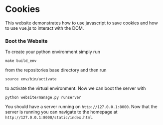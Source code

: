 # Cookies
This website demonstrates how to use javascript to save
cookies and how to use vue.js to interact with the DOM.

### Boot the Website
To create your python environment simply run
```
make build_env
```
from the repositories base directory and then run
```
source env/bin/activate
```
to activate the virtual environment. Now we can
boot the server with
```
python website/manage.py runserver
```
You should have a server running on `http://127.0.0.1:8000`.
Now that the server is running you can navigate to the
homepage at `http://127.0.0.1:8000/static/index.html`.
